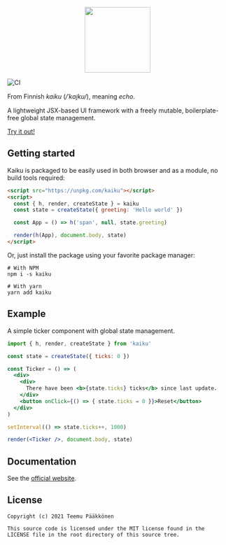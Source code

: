 <p align="center">
<img src="https://raw.githubusercontent.com/oamaok/kaiku/main/misc/logo.png" height="150" />
</p>

![CI](https://github.com/oamaok/kaiku/actions/workflows/main.yaml/badge.svg)

From Finnish _kaiku_ (_/ˈkɑi̯ku/_), meaning _echo_.

A lightweight JSX-based UI framework with a freely mutable, boilerplate-free global state management.

[Try it out!](https://kaiku.dev/playground.html)

## Getting started

Kaiku is packaged to be easily used in both browser and as a module, no build tools required:

```html
<script src="https://unpkg.com/kaiku"></script>
<script>
  const { h, render, createState } = kaiku
  const state = createState({ greeting: 'Hello world' })

  const App = () => h('span', null, state.greeting)

  render(h(App), document.body, state)
</script>
```

Or, just install the package using your favorite package manager:

```shell
# With NPM
npm i -s kaiku

# With yarn
yarn add kaiku
```

## Example

A simple ticker component with global state management.

```jsx
import { h, render, createState } from 'kaiku'

const state = createState({ ticks: 0 })

const Ticker = () => (
  <div>
    <div>
      There have been <b>{state.ticks} ticks</b> since last update.
    </div>
    <button onClick={() => { state.ticks = 0 }}>Reset</button>
  </div>
)

setInterval(() => state.ticks++, 1000)

render(<Ticker />, document.body, state)
```

## Documentation

See the [official website](https://kaiku.dev/guide.html).

## License

```
Copyright (c) 2021 Teemu Pääkkönen

This source code is licensed under the MIT license found in the
LICENSE file in the root directory of this source tree.
```
